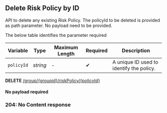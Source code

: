 ## Delete Risk Policy by ID

API to delete any existing Risk Policy. The policyId to be deleted is provided as path parameter. No payload need to be provided.

The below table identifies the parameter required

| Variable | Type | Maximum Length | Required | Description |
| -------- | -- |------------| ------- | ---- |
| `policyId` | *string* | - | &#10004; | A unique ID used to identify the policy. |

<!--
type: tab
titles: Request, Response
-->

**DELETE** [/group/{groupid}/riskPolicy/{policyId}](../api/?type=delete&path=/group/{groupid}/riskPolicy/{policyId}&version=2.0.0)

#### No payload required

<!--
type: tab
-->

### 204: No Content response


<!-- type: tab-end -->